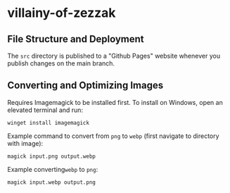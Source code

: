 # villainy-of-zezzak

## File Structure and Deployment

The `src` directory is published to a "Github Pages" website whenever you publish changes on the main branch.

## Converting and Optimizing Images

Requires Imagemagick to be installed first. To install on Windows, open an elevated terminal and run:

```
winget install imagemagick
```

Example command to convert from `png` to `webp` (first navigate to directory with image):

```
magick input.png output.webp
```

Example converting`webp` to `png`:

```
magick input.webp output.png
```
